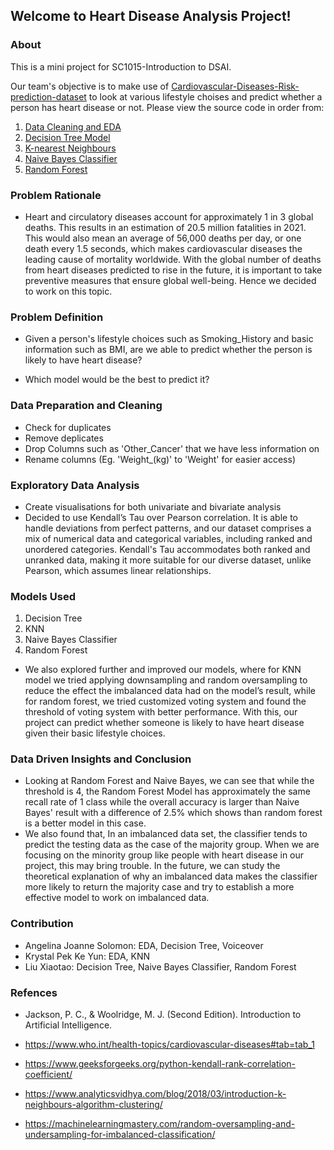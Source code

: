 ## Welcome to Heart Disease Analysis Project!
### About
This is a mini project for SC1015-Introduction to DSAI.

Our team's objective is to make use of [Cardiovascular-Diseases-Risk-prediction-dataset](https://www.kaggle.com/datasets/alphiree/cardiovascular-diseases-risk-prediction-dataset) to look at various lifestyle choises and predict whether a person has heart disease or not.
Please view the source code in order from:
1. [Data Cleaning and EDA](EDA.ipynb)
2. [Decision Tree Model](DecisionTree.ipynb)
3. [K-nearest Neighbours](KNN.ipynb)
4. [Naive Bayes Classifier](NaiveBayesClassifier.ipynb)
5. [Random Forest](RandomForest.ipynb)

### Problem Rationale
- Heart and circulatory diseases account for approximately 1 in 3 global deaths. This results in an estimation of 20.5 million fatalities in 2021. This would also mean an average of 56,000 deaths per day, or one death every 1.5 seconds, which makes cardiovascular diseases the leading cause of mortality worldwide. With the global number of deaths from heart diseases predicted to rise in the future, it is important to take preventive measures that ensure global well-being. Hence we decided to work on this topic.

### Problem Definition
- Given a person's lifestyle choices such as Smoking_History and basic information such as BMI, are we able to predict whether the person is likely to have heart disease?

- Which model would be the best to predict it?

### Data Preparation and Cleaning
- Check for duplicates
- Remove deplicates
- Drop Columns such as 'Other_Cancer' that we have less information on
- Rename columns (Eg. 'Weight_(kg)' to 'Weight' for easier access)

### Exploratory Data Analysis
- Create visualisations for both univariate and bivariate analysis
- Decided to use Kendall’s Tau over Pearson correlation. It is able to handle deviations from perfect patterns, and our dataset comprises a mix of numerical data and categorical variables, including ranked and unordered categories. Kendall's Tau accommodates both ranked and unranked data, making it more suitable for our diverse dataset, unlike Pearson, which assumes linear relationships.

### Models Used
1. Decision Tree 
2. KNN
3. Naive Bayes Classifier
4. Random Forest
-   We also explored further and improved our models, where for KNN model we tried applying downsampling and random oversampling to reduce the effect the imbalanced data had on the model’s result, while for random forest, we tried customized voting system and found the threshold of voting system with better performance.
With this, our project can predict whether someone is likely to have heart disease given their basic lifestyle choices. 


### Data Driven Insights and Conclusion
- Looking at Random Forest and Naive Bayes, we can see that while the threshold is 4, the Random Forest Model has approximately the same recall rate of 1 class while the overall accuracy is larger than Naive Bayes' result with a difference of 2.5% which shows than random forest is a better model in this case.
- We also found that, In an imbalanced data set, the classifier tends to predict the testing data as the case of the majority group. When we are focusing on the minority group like people with heart disease in our project, this may bring trouble. In the future, we can study the theoretical explanation of why an imbalanced data makes the classifier more likely to return the majority case and try to establish a more effective model to work on imbalanced data. 

### Contribution
- Angelina Joanne Solomon: EDA, Decision Tree, Voiceover 
- Krystal Pek Ke Yun: EDA, KNN
- Liu Xiaotao: Decision Tree, Naive Bayes Classifier, Random Forest

### Refences
- Jackson, P. C., & Woolridge, M. J. (Second Edition). Introduction to Artificial Intelligence.
-  https://www.who.int/health-topics/cardiovascular-diseases#tab=tab_1
- https://www.geeksforgeeks.org/python-kendall-rank-correlation-coefficient/

- https://www.analyticsvidhya.com/blog/2018/03/introduction-k-neighbours-algorithm-clustering/

- https://machinelearningmastery.com/random-oversampling-and-undersampling-for-imbalanced-classification/